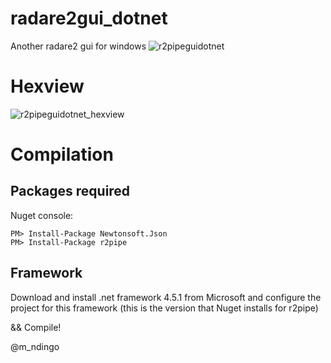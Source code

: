 # radare2gui_dotnet
Another radare2 gui for windows
![r2pipeguidotnet](https://cloud.githubusercontent.com/assets/12532269/20358089/cb65b5e6-ac2a-11e6-9b8b-4a073e7d5106.png)
# Hexview
![r2pipeguidotnet_hexview](https://cloud.githubusercontent.com/assets/12532269/20358143/f7cef1f6-ac2a-11e6-8430-95e4da91f062.png)
# Compilation
## Packages required

Nuget console:
```
PM> Install-Package Newtonsoft.Json
PM> Install-Package r2pipe
```
## Framework
Download and install .net framework 4.5.1 from Microsoft and configure the project for this framework (this is the version that Nuget installs for r2pipe)

&& Compile!

@m_ndingo
